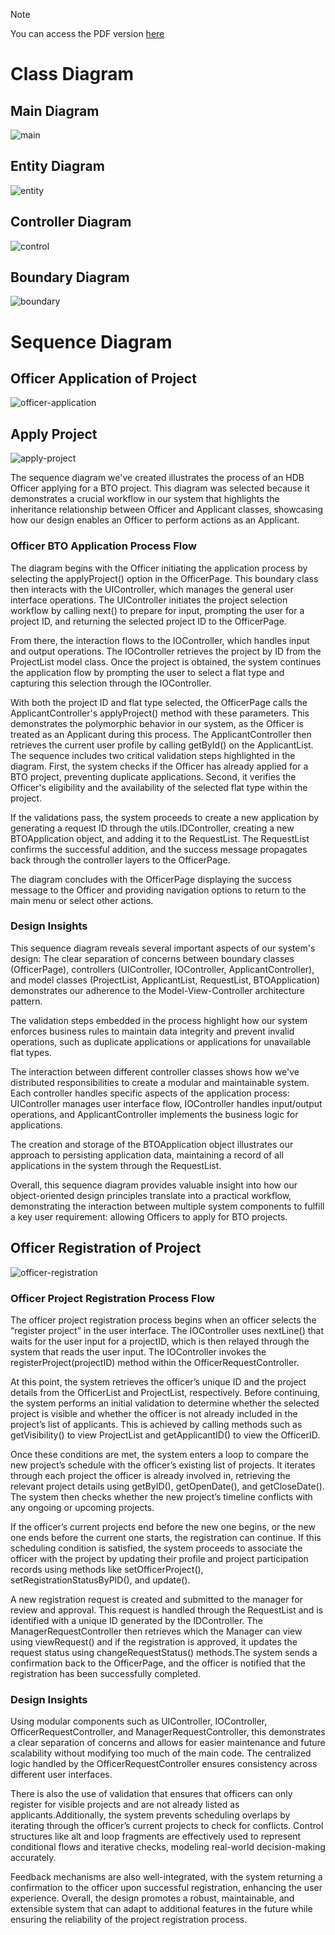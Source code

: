 > [!NOTE]
> You can access the PDF version [here](/uml/pdf/)
# Class Diagram

## Main Diagram
![main](png/main.png)

## Entity Diagram
![entity](png/entity.png)

## Controller Diagram
![control](png/control.png)

## Boundary Diagram
![boundary](png/boundary.png)

# Sequence Diagram

## Officer Application of Project
![officer-application](png/officer-application.png)

## Apply Project
![apply-project](png/apply-project.png)

The sequence diagram we've created illustrates the process of an HDB Officer applying for a BTO project. This diagram was selected because it demonstrates a crucial workflow in our system that highlights the inheritance relationship between Officer and Applicant classes, showcasing how our design enables an Officer to perform actions as an Applicant.

### Officer BTO Application Process Flow
The diagram begins with the Officer initiating the application process by selecting the applyProject() option in the OfficerPage. This boundary class then interacts with the UIController, which manages the general user interface operations. The UIController initiates the project selection workflow by calling next() to prepare for input, prompting the user for a project ID, and returning the selected project ID to the OfficerPage.

From there, the interaction flows to the IOController, which handles input and output operations. The IOController retrieves the project by ID from the ProjectList model class. Once the project is obtained, the system continues the application flow by prompting the user to select a flat type and capturing this selection through the IOController.

With both the project ID and flat type selected, the OfficerPage calls the ApplicantController's applyProject() method with these parameters. This demonstrates the polymorphic behavior in our system, as the Officer is treated as an Applicant during this process. The ApplicantController then retrieves the current user profile by calling getById() on the ApplicantList.
The sequence includes two critical validation steps highlighted in the diagram. First, the system checks if the Officer has already applied for a BTO project, preventing duplicate applications. Second, it verifies the Officer's eligibility and the availability of the selected flat type within the project.

If the validations pass, the system proceeds to create a new application by generating a request ID through the utils.IDController, creating a new BTOApplication object, and adding it to the RequestList. The RequestList confirms the successful addition, and the success message propagates back through the controller layers to the OfficerPage.

The diagram concludes with the OfficerPage displaying the success message to the Officer and providing navigation options to return to the main menu or select other actions.

### Design Insights
This sequence diagram reveals several important aspects of our system's design:
The clear separation of concerns between boundary classes (OfficerPage), controllers (UIController, IOController, ApplicantController), and model classes (ProjectList, ApplicantList, RequestList, BTOApplication) demonstrates our adherence to the Model-View-Controller architecture pattern.

The validation steps embedded in the process highlight how our system enforces business rules to maintain data integrity and prevent invalid operations, such as duplicate applications or applications for unavailable flat types.

The interaction between different controller classes shows how we've distributed responsibilities to create a modular and maintainable system. Each controller handles specific aspects of the application process: UIController manages user interface flow, IOController handles input/output operations, and ApplicantController implements the business logic for applications.

The creation and storage of the BTOApplication object illustrates our approach to persisting application data, maintaining a record of all applications in the system through the RequestList.

Overall, this sequence diagram provides valuable insight into how our object-oriented design principles translate into a practical workflow, demonstrating the interaction between multiple system components to fulfill a key user requirement: allowing Officers to apply for BTO projects.


## Officer Registration of Project
![officer-registration](png/officer-registration.png)

### Officer Project Registration Process Flow
The officer project registration process begins when an officer selects the “register project” in the user interface. The IOController uses nextLine() that waits for the user input for a projectID, which is then relayed through the system that reads the user input. The IOController invokes the registerProject(projectID) method within the OfficerRequestController.

At this point, the system retrieves the officer’s unique ID and the project details from the OfficerList and ProjectList, respectively. Before continuing, the system performs an initial validation to determine whether the selected project is visible and whether the officer is not already included in the project’s list of applicants. This is achieved by calling methods such as getVisibility() to view ProjectList and getApplicantID() to view the OfficerID.

Once these conditions are met, the system enters a loop to compare the new project’s schedule with the officer’s existing list of projects. It iterates through each project the officer is already involved in, retrieving the relevant project details using getByID(), getOpenDate(), and getCloseDate(). The system then checks whether the new project’s timeline conflicts with any ongoing or upcoming projects.

If the officer’s current projects end before the new one begins, or the new one ends before the current one starts, the registration can continue. If this scheduling condition is satisfied, the system proceeds to associate the officer with the project by updating their profile and project participation records using methods like setOfficerProject(), setRegistrationStatusByPID(), and update().

A new registration request is created and submitted to the manager for review and approval. This request is handled through the RequestList and is identified with a unique ID generated by the IDController. The ManagerRequestController then retrieves which the Manager can view using viewRequest() and if the registration is approved, it updates the request status using changeRequestStatus() methods.The system sends a confirmation back to the OfficerPage, and the officer is notified that the registration has been successfully completed. 

### Design Insights
Using modular components such as UIController, IOController, OfficerRequestController, and ManagerRequestController, this demonstrates a clear separation of concerns and allows for easier maintenance and future scalability without modifying too much of the main code. The centralized logic handled by the OfficerRequestController ensures consistency across different user interfaces.

There is also the use of validation that ensures that officers can only register for visible projects and are not already listed as applicants.Additionally, the system prevents scheduling overlaps by iterating through the officer’s current projects to check for conflicts. Control structures like alt and loop fragments are effectively used to represent conditional flows and iterative checks, modeling real-world decision-making accurately.

Feedback mechanisms are also well-integrated, with the system returning a confirmation to the officer upon successful registration, enhancing the user experience. Overall, the design promotes a robust, maintainable, and extensible system that can adapt to additional features in the future while ensuring the reliability of the project registration process.

